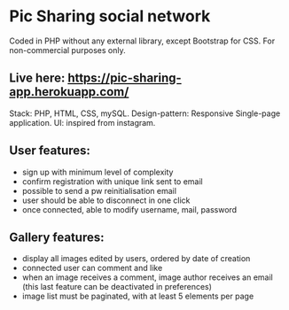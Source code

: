 # Pic Sharing social network

Coded in PHP without any external library, except Bootstrap for CSS.
For non-commercial purposes only.

## Live here: https://pic-sharing-app.herokuapp.com/

Stack: PHP, HTML, CSS, mySQL. 
Design-pattern: Responsive Single-page application.
UI: inspired from instagram.

## User features:
- sign up with minimum level of complexity
- confirm registration with unique link sent to email
- possible to send a pw reinitialisation email
- user should be able to disconnect in one click
- once connected, able to modify username, mail, password

## Gallery features:
- display all images edited by users, ordered by date of creation
- connected user can comment and like
- when an image receives a comment, image author receives an email (this last feature can be deactivated in preferences)
- image list must be paginated, with at least 5 elements per page
